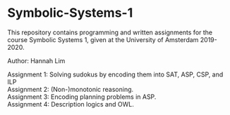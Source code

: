 # Symbolic-Systems-1

This repository contains programming and written assignments for the course Symbolic Systems 1, given at the University of Amsterdam 2019-2020.

Author: Hannah Lim 

Assignment 1: Solving sudokus by encoding them into SAT, ASP, CSP, and ILP<br>
Assignment 2: (Non-)monotonic reasoning.<br>
Assignment 3: Encoding planning problems in ASP.<br>
Assignment 4: Description logics and OWL.
